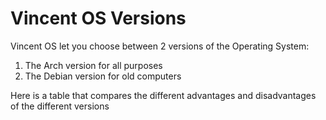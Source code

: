 # Vincent OS Versions

Vincent OS let you choose between 2 versions of the Operating System:

1. The Arch version for all purposes
2. The Debian version for old computers

Here is a table that compares the different advantages and disadvantages of the different versions

